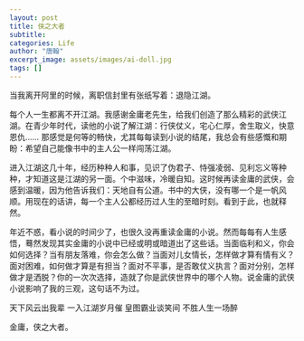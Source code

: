 ```yaml
---
layout: post
title: 侠之大者
subtitle: 
categories: Life
author: "唐翰"
excerpt_image: assets/images/ai-doll.jpg
tags: []
---
```


当我离开阿里的时候，离职信封里有张纸写着：退隐江湖。

每个人一生都离不开江湖。我感谢金庸老先生，给我们创造了那么精彩的武侠江湖。在青少年时代，读他的小说了解江湖：行侠仗义，宅心仁厚，舍生取义，快意恩仇…… 那感觉是何等的畅快，尤其每每读到小说的结尾，我总会有些感慨和期盼：希望自己能像书中的主人公一样闯荡江湖。

进入江湖这几十年，经历种种人和事，见识了伪君子、恃强凌弱、见利忘义等种种，才知道这是江湖的另一面。个中滋味，冷暖自知。这时候再读金庸的武侠，会感到温暖，因为他告诉我们：天地自有公道。书中的大侠，没有哪一个是一帆风顺。用现在的话讲，每一个主人公都经历过人生的至暗时刻。看到于此，也就释然。

年近不惑，看小说的时间少了，也很久没再重读金庸的小说。然而每每有人生感悟，蓦然发现其实金庸的小说中已经或明或暗道出了这些话。当面临利和义，你会如何选择？当有朋友落难，你会怎么做？当面对儿女情长，怎样做才算有情有义？面对困难，如何做才算是有担当？面对不平事，是否敢仗义执言？面对分别，怎样做才是洒脱？你的一次次选择，造就了你是武侠世界中的哪个人物。说金庸的武侠小说影响了我的三观，这句话不为过。

天下风云出我辈
一入江湖岁月催
皇图霸业谈笑间
不胜人生一场醉

金庸，侠之大者。
